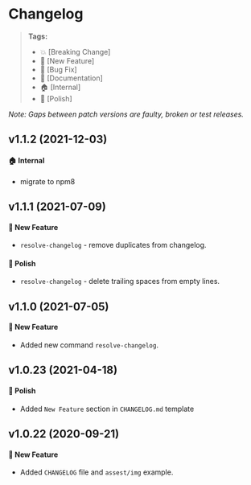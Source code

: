 # Changelog

> **Tags:**
>
> - :boom: [Breaking Change]
> - :rocket: [New Feature]
> - :bug: [Bug Fix]
> - :memo: [Documentation]
> - :house: [Internal]
> - :nail_care: [Polish]

_Note: Gaps between patch versions are faulty, broken or test releases._

## v1.1.2 (2021-12-03)

#### :house: Internal

- migrate to npm8

## v1.1.1 (2021-07-09)

#### :rocket: New Feature

- `resolve-changelog` - remove duplicates from changelog.

#### :nail_care: Polish

- `resolve-changelog` - delete trailing spaces from empty lines.

## v1.1.0 (2021-07-05)

#### :rocket: New Feature

- Added new command `resolve-changelog`.

## v1.0.23 (2021-04-18)

#### :nail_care: Polish

- Added `New Feature` section in `CHANGELOG.md` template

## v1.0.22 (2020-09-21)

#### :rocket: New Feature

- Added `CHANGELOG` file and `assest/img` example.
